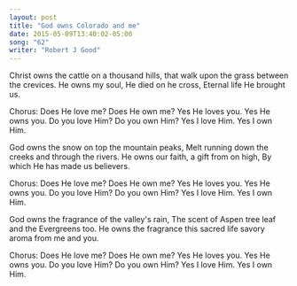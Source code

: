 ```yaml
---
layout: post
title: "God owns Colorado and me"
date: 2015-05-09T13:40:02-05:00
song: "62"
writer: "Robert J Good"
---
```

Christ owns the cattle on a thousand hills,
that walk upon the grass between the crevices.
He owns my soul, He died on he cross,
Eternal life He brought us.

Chorus:
Does He love me? Does He own me?
Yes He loves you. Yes He owns you.
Do you love Him? Do you own Him?
Yes I love Him.  Yes I own Him.

God owns the snow on top the mountain peaks,
Melt running down the creeks and through the rivers.
He owns our faith, a gift from on high,
By which He has made us believers.

Chorus:
Does He love me? Does He own me?
Yes He loves you. Yes He owns you.
Do you love Him? Do you own Him?
Yes I love Him.  Yes I own Him.

God owns the fragrance of the valley's rain,
The scent of Aspen tree leaf and the Evergreens too.
He owns the fragrance this sacred life savory aroma from me and you.

Chorus:
Does He love me? Does He own me?
Yes He loves you. Yes He owns you.
Do you love Him? Do you own Him?
Yes I love Him.  Yes I own Him.
